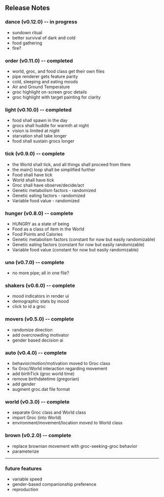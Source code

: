 ## Release Notes

### dance (v0.12.0) -- in progress
- sundown ritual
- better survival of dark and cold
- food gathering
- fire?  

### order (v0.11.0) -- completed
- world, groc, and food class get their own files 
- pipe renderer gets feature parity 
- cold, sleeping and eating moods
- Air and Ground Temperature
- groc highlight on-screen groc details
- groc highlight with target painting for clarity

### light (v0.10.0) -- completed
- food shall spawn in the day
- grocs shall huddle for warmth at night
- vision is limited at night
- starvation shall take longer
- food shall sustain grocs longer

### tick (v0.9.0) -- complete

- the World shall tick, and all things shall proceed from there
- the main() loop shall be simplified further
- Food shall have tick
- World shall have tick
- Groc shall have observe/decide/act
- Genetic metabolism factors - randomized
- Genetic eating factors - randomized
- Variable food value - randomized

### hunger (v0.8.0) -- complete
 
- HUNGRY as a state of being
- Food as a class of item in the World
- Food Points and Calories
- Genetic metabolism factors (constant for now but easily randomizable)
- Genetic eating factors (constant for now but easily randomizable)
- Variable food value (constant for now but easily randomizable)

### uno (v0.7.0) -- complete

- no more pipe; all in one file? 

### shakers (v0.6.0) -- complete

- mood indicators in render ui
- demographic stats by mood
- click to id a groc

### movers (v0.5.0) -- complete

- randomize direction
- add overcrowding motivator
- gender based decision ai 

### auto (v0.4.0) -- complete

- behavior/motion/motivation moved to Groc class
- fix Groc/World interaction regarding movement
- add birthTick (groc world time)
- remove birthdatetime (gregorian)
- add gender
- augment groc.dat file format

### world (v0.3.0) -- complete

- separate Groc class and World class
- import Groc (into World)
- environment/movement/location moved to World class

### brown (v0.2.0) -- complete

- replace brownian movement with groc-seeking-groc behavior
- parameterize 


---


### future features
- variable speed
- gender-based companionship preference
- reproduction
